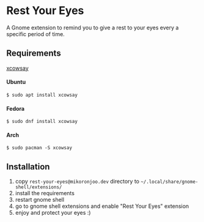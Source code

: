 # Rest Your Eyes
A Gnome extension to remind you to give a rest to your eyes every a specific period of time.

## Requirements
[xcowsay](https://github.com/nickg/xcowsay)
#### Ubuntu
`$ sudo apt install xcowsay`
#### Fedora
`$ sudo dnf install xcowsay`
#### Arch
`$ sudo pacman -S xcowsay`

## Installation
1. copy `rest-your-eyes@mikoronjoo.dev` directory to `~/.local/share/gnome-shell/extensions/`
2. install the requirements
3. restart gnome shell
4. go to gnome shell extensions and enable "Rest Your Eyes" extension
5. enjoy and protect your eyes :)
